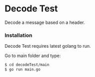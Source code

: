 # Decode Test

Decode a message based on a header.

### Installation

Decode Test requires latest golang to run.

Go to main folder and type:

```sh
$ cd decodeTest/main
$ go run main.go
```
